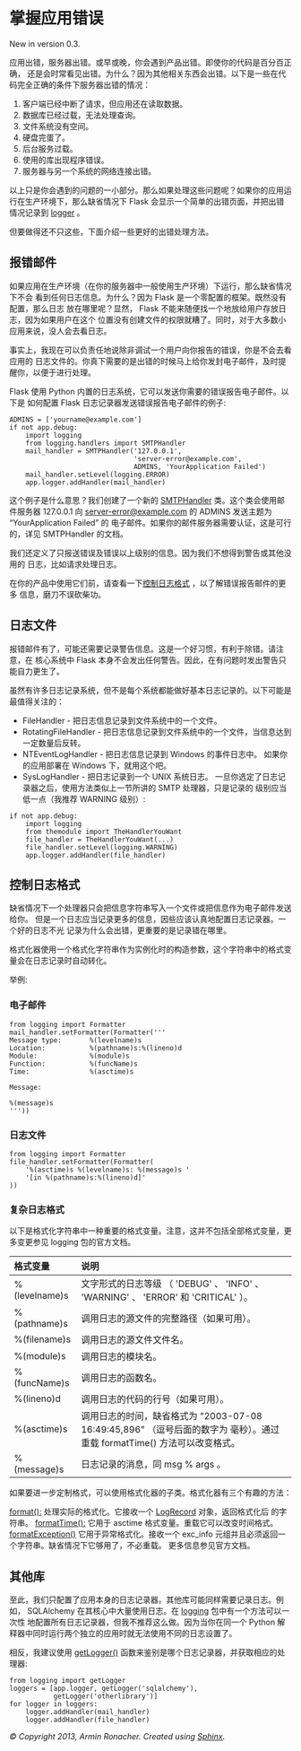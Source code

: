 # 掌握应用错误

New in version 0.3.

应用出错，服务器出错。或早或晚，你会遇到产品出错。即使你的代码是百分百正确， 还是会时常看见出错。为什么？因为其他相关东西会出错。以下是一些在代码完全正确的条件下服务器出错的情况：

1. 客户端已经中断了请求，但应用还在读取数据。
2. 数据库已经过载，无法处理查询。
3. 文件系统没有空间。
4. 硬盘完蛋了。
5. 后台服务过载。
6. 使用的库出现程序错误。
7. 服务器与另一个系统的网络连接出错。


以上只是你会遇到的问题的一小部分。那么如果处理这些问题呢？如果你的应用运行在生产环境下，那么缺省情况下 Flask 会显示一个简单的出错页面，并把出错情况记录到 [logger](http://dormousehole.readthedocs.org/en/latest/api.html#flask.Flask.logger) 。

但要做得还不只这些，下面介绍一些更好的出错处理方法。

## 报错邮件

如果应用在生产环境（在你的服务器中一般使用生产环境）下运行，那么缺省情况下不会 看到任何日志信息。为什么？因为 Flask 是一个零配置的框架。既然没有配置，那么日志 放在哪里呢？显然， Flask 不能来随便找一个地放给用户存放日志，因为如果用户在这个 位置没有创建文件的权限就糟了。同时，对于大多数小应用来说，没人会去看日志。

事实上，我现在可以负责任地说除非调试一个用户向你报告的错误，你是不会去看应用的 日志文件的。你真下需要的是出错的时候马上给你发封电子邮件，及时提醒你，以便于进行处理。

Flask 使用 Python 内置的日志系统，它可以发送你需要的错误报告电子邮件。以下是 如何配置 Flask 日志记录器发送错误报告电子邮件的例子:

```
ADMINS = ['yourname@example.com']
if not app.debug:
    import logging
    from logging.handlers import SMTPHandler
    mail_handler = SMTPHandler('127.0.0.1',
                               'server-error@example.com',
                               ADMINS, 'YourApplication Failed')
    mail_handler.setLevel(logging.ERROR)
    app.logger.addHandler(mail_handler)
```

这个例子是什么意思？我们创建了一个新的 [SMTPHandler](http://docs.python.org/dev/library/logging.handlers.html#logging.handlers.SMTPHandler) 类。这个类会使用邮件服务器 127.0.0.1 向 server-error@example.com 的 ADMINS 发送主题为 “YourApplication Failed” 的 电子邮件。如果你的邮件服务器需要认证，这是可行的，详见 SMTPHandler 的文档。

我们还定义了只报送错误及错误以上级别的信息。因为我们不想得到警告或其他没用的 日志，比如请求处理日志。

在你的产品中使用它们前，请查看一下[控制日志格式](http://dormousehole.readthedocs.org/en/latest/errorhandling.html#logformat) ，以了解错误报告邮件的更多 信息，磨刀不误砍柴功。

## 日志文件

报错邮件有了，可能还需要记录警告信息。这是一个好习惯，有利于除错。请注意，在 核心系统中 Flask 本身不会发出任何警告。因此，在有问题时发出警告只能自力更生了。

虽然有许多日志记录系统，但不是每个系统都能做好基本日志记录的。以下可能是最值得关注的：

* FileHandler - 把日志信息记录到文件系统中的一个文件。
* RotatingFileHandler - 把日志信息记录到文件系统中的一个文件，当信息达到一定数量后反转。
* NTEventLogHandler - 把日志信息记录到 Windows 的事件日志中。   如果你的应用部署在 Windows 下，就用这个吧。
* SysLogHandler - 把日志记录到一个 UNIX 系统日志。
一旦你选定了日志记录器之后，使用方法类似上一节所讲的 SMTP 处理器，只是记录的 级别应当低一点（我推荐 WARNING 级别）:

```
if not app.debug:
    import logging
    from themodule import TheHandlerYouWant
    file_handler = TheHandlerYouWant(...)
    file_handler.setLevel(logging.WARNING)
    app.logger.addHandler(file_handler)
```

## 控制日志格式

缺省情况下一个处理器只会把信息字符串写入一个文件或把信息作为电子邮件发送给你。 但是一个日志应当记录更多的信息，因些应该认真地配置日志记录器。一个好的日志不光 记录为什么会出错，更重要的是记录错在哪里。

格式化器使用一个格式化字符串作为实例化时的构造参数，这个字符串中的格式变量会在日志记录时自动转化。

举例:

### 电子邮件

```
from logging import Formatter
mail_handler.setFormatter(Formatter('''
Message type:       %(levelname)s
Location:           %(pathname)s:%(lineno)d
Module:             %(module)s
Function:           %(funcName)s
Time:               %(asctime)s

Message:

%(message)s
'''))
```

### 日志文件

```
from logging import Formatter
file_handler.setFormatter(Formatter(
    '%(asctime)s %(levelname)s: %(message)s '
    '[in %(pathname)s:%(lineno)d]'
))
```

### 复杂日志格式

以下是格式化字符串中一种重要的格式变量。注意，这并不包括全部格式变量，更多变更参见 logging 包的官方文档。


|格式变量 |说明|
|:---|:---|
|%(levelname)s	|文字形式的日志等级 （ 'DEBUG' 、 'INFO' 、 'WARNING' 、 'ERROR' 和 'CRITICAL' ）。|
|%(pathname)s	|调用日志的源文件的完整路径（如果可用）。|
|%(filename)s	|调用日志的源文件文件名。|
|%(module)s	|调用日志的模块名。|
|%(funcName)s	|调用日志的函数名。|
|%(lineno)d	|调用日志的代码的行号（如果可用）。|
|%(asctime)s	|调用日志的时间，缺省格式为 "2003-07-08 16:49:45,896" （逗号后面的数字为 毫秒）。通过重载 formatTime() 方法可以改变格式。|
|%(message)s	|日志记录的消息，同 msg % args 。|

如果要进一步定制格式，可以使用格式化器的子类。格式化器有三个有趣的方法：

[format():](http://docs.python.org/dev/library/logging.html#logging.Formatter.format)
处理实际的格式化。它接收一个 [LogRecord](http://docs.python.org/dev/library/logging.html#logging.LogRecord) 对象，返回格式化后 的字符串。
[formatTime():](http://docs.python.org/dev/library/logging.html#logging.Formatter.formatTime)
它用于 asctime 格式变量。重载它可以改变时间格式。
[formatException()](http://docs.python.org/dev/library/logging.html#logging.Formatter.formatException)
它用于异常格式化。接收一个 exc_info 元组并且必须返回一个字符串。缺省情况下它够用了，不必重载。
更多信息参见官方文档。

## 其他库

至此，我们只配置了应用本身的日志记录器。其他库可能同样需要记录日志。例如， SQLAlchemy 在其核心中大量使用日志。在 [logging](http://docs.python.org/dev/library/logging.html#module-logging) 包中有一个方法可以一次性 地配置所有日志记录器，但我不推荐这么做。因为当你在同一个 Python 解释器中同时运行两个独立的应用时就无法使用不同的日志设置了。

相反，我建议使用 [getLogger()](http://docs.python.org/dev/library/logging.html#logging.getLogger) 函数来鉴别是哪个日志记录器，并获取相应的处理器:

```
from logging import getLogger
loggers = [app.logger, getLogger('sqlalchemy'),
           getLogger('otherlibrary')]
for logger in loggers:
    logger.addHandler(mail_handler)
    logger.addHandler(file_handler)
```



*© Copyright 2013, Armin Ronacher. Created using [Sphinx](http://sphinx.pocoo.org/).*
